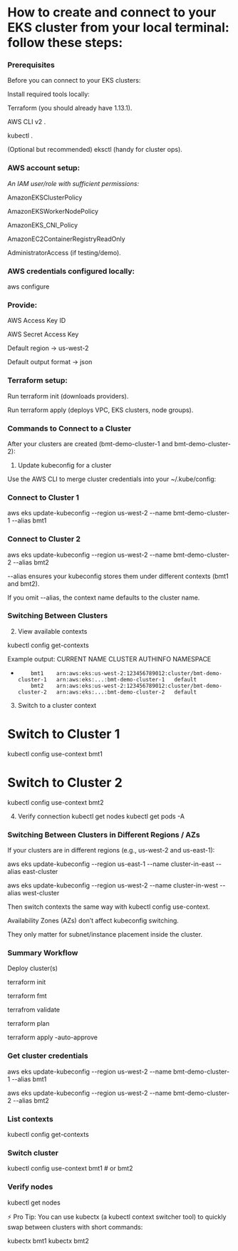 # How to create and connect to your EKS cluster from your local terminal: follow these steps:

### Prerequisites

Before you can connect to your EKS clusters:

Install required tools locally:

Terraform
 (you should already have 1.13.1).

AWS CLI v2
.

kubectl
.

(Optional but recommended) eksctl
 (handy for cluster ops).

### AWS account setup:

*An IAM user/role with sufficient permissions:*

AmazonEKSClusterPolicy

AmazonEKSWorkerNodePolicy

AmazonEKS_CNI_Policy

AmazonEC2ContainerRegistryReadOnly

AdministratorAccess (if testing/demo).

### AWS credentials configured locally:

aws configure


### Provide:

AWS Access Key ID

AWS Secret Access Key

Default region → us-west-2

Default output format → json

### Terraform setup:

Run terraform init (downloads providers).

Run terraform apply (deploys VPC, EKS clusters, node groups).

### Commands to Connect to a Cluster

After your clusters are created (bmt-demo-cluster-1 and bmt-demo-cluster-2):

1. Update kubeconfig for a cluster

Use the AWS CLI to merge cluster credentials into your ~/.kube/config:

### Connect to Cluster 1
aws eks update-kubeconfig --region us-west-2 --name bmt-demo-cluster-1 --alias bmt1

### Connect to Cluster 2
aws eks update-kubeconfig --region us-west-2 --name bmt-demo-cluster-2 --alias bmt2


--alias ensures your kubeconfig stores them under different contexts (bmt1 and bmt2).

If you omit --alias, the context name defaults to the cluster name.

### Switching Between Clusters
2. View available contexts
   
kubectl config get-contexts

Example output:
CURRENT   NAME    CLUSTER                 AUTHINFO              NAMESPACE
*         bmt1    arn:aws:eks:us-west-2:123456789012:cluster/bmt-demo-cluster-1   arn:aws:eks:...:bmt-demo-cluster-1   default
          bmt2    arn:aws:eks:us-west-2:123456789012:cluster/bmt-demo-cluster-2   arn:aws:eks:...:bmt-demo-cluster-2   default

3. Switch to a cluster context
# Switch to Cluster 1
kubectl config use-context bmt1

# Switch to Cluster 2
kubectl config use-context bmt2

4. Verify connection
kubectl get nodes
kubectl get pods -A

### Switching Between Clusters in Different Regions / AZs

If your clusters are in different regions (e.g., us-west-2 and us-east-1):

aws eks update-kubeconfig --region us-east-1 --name cluster-in-east --alias east-cluster

aws eks update-kubeconfig --region us-west-2 --name cluster-in-west --alias west-cluster


Then switch contexts the same way with kubectl config use-context.

Availability Zones (AZs) don’t affect kubeconfig switching.

They only matter for subnet/instance placement inside the cluster.

### Summary Workflow

Deploy cluster(s)

terraform init

terraform fmt

terrafrom validate

terraform plan

terraform apply -auto-approve


### Get cluster credentials

aws eks update-kubeconfig --region us-west-2 --name bmt-demo-cluster-1 --alias bmt1

aws eks update-kubeconfig --region us-west-2 --name bmt-demo-cluster-2 --alias bmt2


### List contexts

kubectl config get-contexts


### Switch cluster

kubectl config use-context bmt1   # or bmt2


### Verify nodes

kubectl get nodes


⚡ Pro Tip: You can use kubectx (a kubectl context switcher tool) to quickly swap between clusters with short commands:

kubectx bmt1
kubectx bmt2

